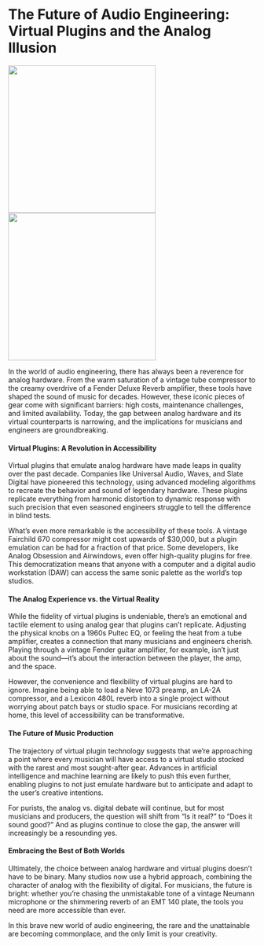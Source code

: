 # The Future of Audio Engineering: Virtual Plugins and the Analog Illusion

<img style="width:300px;height:300px" src="https://github.com/user-attachments/assets/7d79dcd6-2984-4bb2-ab72-8bdfb19ebd51">
<img style="width:300px;height:300px" src="https://github.com/user-attachments/assets/d511f468-6986-48de-87e3-778aa5937d9d">


In the world of audio engineering, there has always been a reverence for analog hardware. From the warm saturation of a vintage tube compressor to the creamy overdrive of a Fender Deluxe Reverb amplifier, these tools have shaped the sound of music for decades. However, these iconic pieces of gear come with significant barriers: high costs, maintenance challenges, and limited availability. Today, the gap between analog hardware and its virtual counterparts is narrowing, and the implications for musicians and engineers are groundbreaking.


#### Virtual Plugins: A Revolution in Accessibility

Virtual plugins that emulate analog hardware have made leaps in quality over the past decade. Companies like Universal Audio, Waves, and Slate Digital have pioneered this technology, using advanced modeling algorithms to recreate the behavior and sound of legendary hardware. These plugins replicate everything from harmonic distortion to dynamic response with such precision that even seasoned engineers struggle to tell the difference in blind tests.

What’s even more remarkable is the accessibility of these tools. A vintage Fairchild 670 compressor might cost upwards of $30,000, but a plugin emulation can be had for a fraction of that price. Some developers, like Analog Obsession and Airwindows, even offer high-quality plugins for free. This democratization means that anyone with a computer and a digital audio workstation (DAW) can access the same sonic palette as the world’s top studios.

#### The Analog Experience vs. the Virtual Reality

While the fidelity of virtual plugins is undeniable, there’s an emotional and tactile element to using analog gear that plugins can’t replicate. Adjusting the physical knobs on a 1960s Pultec EQ, or feeling the heat from a tube amplifier, creates a connection that many musicians and engineers cherish. Playing through a vintage Fender guitar amplifier, for example, isn’t just about the sound—it’s about the interaction between the player, the amp, and the space.

However, the convenience and flexibility of virtual plugins are hard to ignore. Imagine being able to load a Neve 1073 preamp, an LA-2A compressor, and a Lexicon 480L reverb into a single project without worrying about patch bays or studio space. For musicians recording at home, this level of accessibility can be transformative.

#### The Future of Music Production

The trajectory of virtual plugin technology suggests that we’re approaching a point where every musician will have access to a virtual studio stocked with the rarest and most sought-after gear. Advances in artificial intelligence and machine learning are likely to push this even further, enabling plugins to not just emulate hardware but to anticipate and adapt to the user’s creative intentions.

For purists, the analog vs. digital debate will continue, but for most musicians and producers, the question will shift from “Is it real?” to “Does it sound good?” And as plugins continue to close the gap, the answer will increasingly be a resounding yes.

#### Embracing the Best of Both Worlds

Ultimately, the choice between analog hardware and virtual plugins doesn’t have to be binary. Many studios now use a hybrid approach, combining the character of analog with the flexibility of digital. For musicians, the future is bright: whether you’re chasing the unmistakable tone of a vintage Neumann microphone or the shimmering reverb of an EMT 140 plate, the tools you need are more accessible than ever.

In this brave new world of audio engineering, the rare and the unattainable are becoming commonplace, and the only limit is your creativity.
